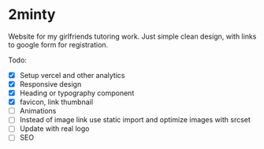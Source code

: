 # 2minty

Website for my girlfriends tutoring work. Just simple clean design, with links to google form for registration.

Todo:
- [x] Setup vercel and other analytics
- [x] Responsive design
- [x] Heading or typography component
- [x] favicon, link thumbnail
- [ ] Animations
- [ ] Instead of image link use static import and optimize images with srcset
- [ ] Update with real logo
- [ ] SEO

